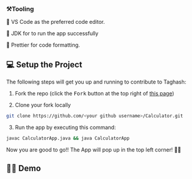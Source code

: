 ### ⚒️Tooling

📌 VS Code as the preferred code editor.

📌 JDK for to run the app successfully

📌 Prettier for code formatting.

## 💻 Setup the Project

The following steps will get you up and running to contribute to Taghash:

1. Fork the repo (click the <kbd>Fork</kbd> button at the top right of
   [this page](https://github.com/Bismay5467/Calculator.git))

2. Clone your fork locally

```sh
git clone https://github.com/<your github username>/Calculator.git
```

3. Run the app by executing this command: 

```sh
javac CalculatorApp.java && java CalculatorApp
```
Now you are good to go!! The App will pop up in the top left corner! 🚀✨

## 🧑‍💻 Demo




